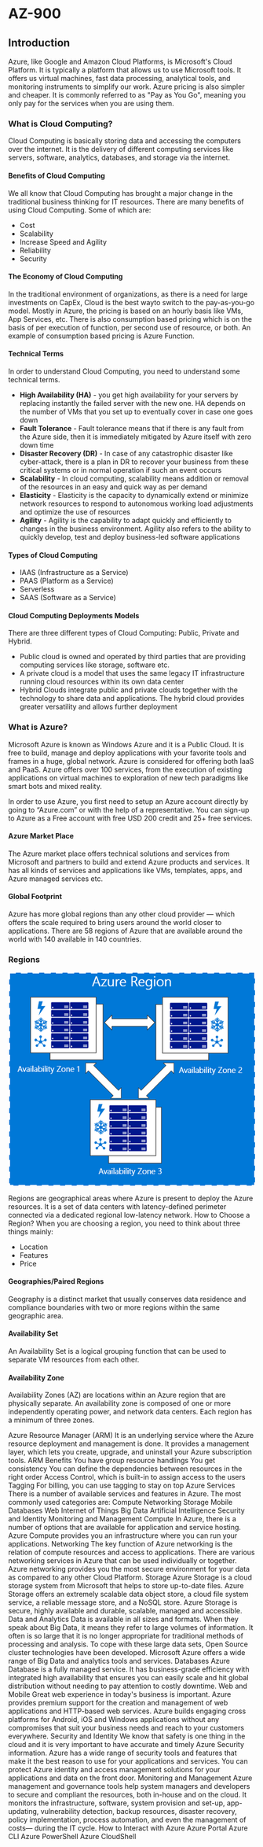 # AZ-900

## Introduction
Azure, like Google and Amazon Cloud Platforms, is Microsoft's Cloud Platform. It is typically a platform that allows us to use Microsoft tools. It offers us virtual machines, fast data processing, analytical tools, and monitoring instruments to simplify our work. Azure pricing is also simpler and cheaper. It is commonly referred to as "Pay as You Go", meaning you only pay for the services when you are using them.

### What is Cloud Computing?
Cloud Computing is basically storing data and accessing the computers over the internet. It is the delivery of different computing services like servers, software, analytics, databases, and storage via the internet.

#### Benefits of Cloud Computing
We all know that Cloud Computing has brought a major change in the traditional business thinking for IT resources. There are many benefits of using Cloud Computing. Some of which are:
- Cost
- Scalability
- Increase Speed and Agility
- Reliability
- Security

#### The Economy of Cloud Computing
In the traditional environment of organizations, as there is a need for large investments on CapEx, Cloud is the best wayto switch to the pay-as-you-go model. Mostly in Azure, the pricing is based on an hourly basis like VMs, App Services, etc. There is also consumption based pricing which is on the basis of per execution of function, per second use of resource, or both. An example of consumption based pricing is Azure Function.

#### Technical Terms
In order to understand Cloud Computing, you need to understand some technical terms.
- **High Availability (HA)** - you get high availability for your servers by replacing instantly the failed server with the new one. HA depends on the number of VMs that you set up to eventually cover in case one goes down
- **Fault Tolerance** - Fault tolerance means that if there is any fault from the Azure side, then it is immediately mitigated by Azure itself with zero down time 
- **Disaster Recovery (DR)** - In case of any catastrophic disaster like  cyber-attack, there is a plan in DR to recover your business from these critical systems or in normal operation if such an event occurs
- **Scalability** - In cloud computing, scalability means addition or removal of the resources in an easy and quick way as per demand
- **Elasticity** - Elasticity is the capacity to dynamically extend or minimize network resources to respond to autonomous working load adjustments and optimize the use of resources
- **Agility** - Agility is the capability to adapt quickly and efficiently to changes in the business environment. Agility also refers to the ability to quickly develop, test and deploy business-led software applications

#### Types of Cloud Computing
- IAAS (Infrastructure as a Service)
- PAAS (Platform as a Service)
- Serverless
- SAAS (Software as a Service)

#### Cloud Computing Deployments Models
There are three different types of Cloud Computing: Public, Private and Hybrid.
- Public cloud is owned and operated by third parties that are providing computing services like storage, software etc.
- A private cloud is a model that uses the same legacy IT infrastructure running cloud resources within its own data center
- Hybrid Clouds integrate public and private clouds together with the technology to share data and applications. The hybrid cloud provides greater versatility and allows further deployment

### What is Azure?
Microsoft Azure is known as Windows Azure and it is a Public Cloud. It is free to build, manage and deploy applications with your favorite tools and
frames in a huge, global network. Azure is considered for offering both IaaS and PaaS. Azure offers over 100 services, from the execution of existing
applications on virtual machines to exploration of new tech paradigms like smart bots and mixed reality.

In order to use Azure, you first need to setup an Azure account directly by going to “Azure.com” or with the help of a representative. You can sign-up to
Azure as a Free account with free USD 200 credit and 25+ free services.

#### Azure Market Place
The Azure market place offers technical solutions and services from Microsoft and partners to build and extend Azure products and services. It
has all kinds of services and applications like VMs, templates, apps, and Azure managed services etc.

#### Global Footprint
Azure has more global regions than any other cloud provider — which offers the scale required to bring users around the world closer to applications.
There are 58 regions of Azure that are available around the world with 140 available in 140 countries.

### Regions
![region](/images/az-graphic-two.png)

Regions are geographical areas where Azure is present to deploy the Azure resources. It is a set of data centers with latency-defined perimeter connected
via a dedicated regional low-latency network. How to Choose a Region?
When you are choosing a region, you need to think about three things mainly:
- Location
- Features
- Price

#### Geographies/Paired Regions
Geography is a distinct market that usually conserves data residence and compliance boundaries with two or more regions within the same geographic area.
#### Availability Set
An Availability Set is a logical grouping function that can be used to separate VM resources from each other.
#### Availability Zone
Availability Zones (AZ) are locations within an Azure region that are physically separate. An availability zone is composed of one or more
independently operating power, and network data centers. Each region has a minimum of three zones.

Azure Resource Manager (ARM)
It is an underlying service where the Azure resource deployment and
management is done. It provides a management layer, which lets you create,
upgrade, and uninstall your Azure subscription tools.
ARM Benefits
You have group resource handlings
You get consistency
You can define the dependencies between resources in the right
order
Access Control, which is built-in to assign access to the users
Tagging
For billing, you can use tagging to stay on top
Azure Services
There is a number of available services and features in Azure. The most
commonly used categories are:
Compute
Networking
Storage
Mobile
Databases
Web
Internet of Things
Big Data
Artificial Intelligence
Security and Identity
Monitoring and Management
Compute
In Azure, there is a number of options that are available for application and
service hosting. Azure Compute provides you an infrastructure where you
can run your applications.
Networking
The key function of Azure networking is the relation of compute resources
and access to applications. There are various networking services in Azure
that can be used individually or together. Azure networking provides you the
most secure environment for your data as compared to any other Cloud
Platform.
Storage
Azure Storage is a cloud storage system from Microsoft that helps to store
up-to-date files. Azure Storage offers an extremely scalable data object store,
a cloud file system service, a reliable message store, and a NoSQL store.
Azure Storage is secure, highly available and durable, scalable, managed and
accessible.
Data and Analytics
Data is available in all sizes and formats. When they speak about Big Data, it
means they refer to large volumes of information. It often is so large that it is
no longer appropriate for traditional methods of processing and analysis.
To cope with these large data sets, Open Source cluster technologies have
been developed. Microsoft Azure offers a wide range of Big Data and
analytics tools and services.
Databases
Azure Database is a fully managed service. It has business-grade efficiency
with integrated high availability that ensures you can easily scale and hit
global distribution without needing to pay attention to costly downtime.
Web and Mobile
Great web experience in today's business is important. Azure provides
premium support for the creation and management of web applications and
HTTP-based web services. Azure builds engaging cross platforms for
Android, iOS and Windows applications without any compromises that suit
your business needs and reach to your customers everywhere.
Security and Identity
We know that safety is one thing in the cloud and it is very important to have
accurate and timely Azure Security information. Azure has a wide range of
security tools and features that make it the best reason to use for your
applications and services. You can protect Azure identity and access
management solutions for your applications and data on the front door.
Monitoring and Management
Azure management and governance tools help system managers and
developers to secure and compliant the resources, both in-house and on the
cloud. It monitors the infrastructure, software, system provision and set-up,
app-updating, vulnerability detection, backup resources, disaster recovery,
policy implementation, process automation, and even the management of
costs— during the IT cycle.
How to Interact with Azure
Azure Portal
Azure CLI
Azure PowerShell
Azure CloudShell
